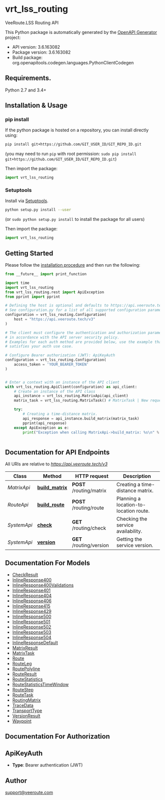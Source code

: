 # vrt_lss_routing
VeeRoute.LSS Routing API

This Python package is automatically generated by the [OpenAPI Generator](https://openapi-generator.tech) project:

- API version: 3.6.163082
- Package version: 3.6.163082
- Build package: org.openapitools.codegen.languages.PythonClientCodegen

## Requirements.

Python 2.7 and 3.4+

## Installation & Usage
### pip install

If the python package is hosted on a repository, you can install directly using:

```sh
pip install git+https://github.com/GIT_USER_ID/GIT_REPO_ID.git
```
(you may need to run `pip` with root permission: `sudo pip install git+https://github.com/GIT_USER_ID/GIT_REPO_ID.git`)

Then import the package:
```python
import vrt_lss_routing
```

### Setuptools

Install via [Setuptools](http://pypi.python.org/pypi/setuptools).

```sh
python setup.py install --user
```
(or `sudo python setup.py install` to install the package for all users)

Then import the package:
```python
import vrt_lss_routing
```

## Getting Started

Please follow the [installation procedure](#installation--usage) and then run the following:

```python
from __future__ import print_function

import time
import vrt_lss_routing
from vrt_lss_routing.rest import ApiException
from pprint import pprint

# Defining the host is optional and defaults to https://api.veeroute.tech/v3
# See configuration.py for a list of all supported configuration parameters.
configuration = vrt_lss_routing.Configuration(
    host = "https://api.veeroute.tech/v3"
)

# The client must configure the authentication and authorization parameters
# in accordance with the API server security policy.
# Examples for each auth method are provided below, use the example that
# satisfies your auth use case.

# Configure Bearer authorization (JWT): ApiKeyAuth
configuration = vrt_lss_routing.Configuration(
    access_token = 'YOUR_BEARER_TOKEN'
)


# Enter a context with an instance of the API client
with vrt_lss_routing.ApiClient(configuration) as api_client:
    # Create an instance of the API class
    api_instance = vrt_lss_routing.MatrixApi(api_client)
    matrix_task = vrt_lss_routing.MatrixTask() # MatrixTask | New request for matrix calculation.

    try:
        # Creating a time-distance matrix.
        api_response = api_instance.build_matrix(matrix_task)
        pprint(api_response)
    except ApiException as e:
        print("Exception when calling MatrixApi->build_matrix: %s\n" % e)
    
```

## Documentation for API Endpoints

All URIs are relative to *https://api.veeroute.tech/v3*

Class | Method | HTTP request | Description
------------ | ------------- | ------------- | -------------
*MatrixApi* | [**build_matrix**](docs/MatrixApi.md#build_matrix) | **POST** /routing/matrix | Creating a time-distance matrix.
*RouteApi* | [**build_route**](docs/RouteApi.md#build_route) | **POST** /routing/route | Planning a location-to-location route.
*SystemApi* | [**check**](docs/SystemApi.md#check) | **GET** /routing/check | Checking the service availability.
*SystemApi* | [**version**](docs/SystemApi.md#version) | **GET** /routing/version | Getting the service version.


## Documentation For Models

 - [CheckResult](docs/CheckResult.md)
 - [InlineResponse400](docs/InlineResponse400.md)
 - [InlineResponse400Validations](docs/InlineResponse400Validations.md)
 - [InlineResponse401](docs/InlineResponse401.md)
 - [InlineResponse404](docs/InlineResponse404.md)
 - [InlineResponse406](docs/InlineResponse406.md)
 - [InlineResponse415](docs/InlineResponse415.md)
 - [InlineResponse429](docs/InlineResponse429.md)
 - [InlineResponse500](docs/InlineResponse500.md)
 - [InlineResponse501](docs/InlineResponse501.md)
 - [InlineResponse502](docs/InlineResponse502.md)
 - [InlineResponse503](docs/InlineResponse503.md)
 - [InlineResponse504](docs/InlineResponse504.md)
 - [InlineResponseDefault](docs/InlineResponseDefault.md)
 - [MatrixResult](docs/MatrixResult.md)
 - [MatrixTask](docs/MatrixTask.md)
 - [Route](docs/Route.md)
 - [RouteLeg](docs/RouteLeg.md)
 - [RoutePolyline](docs/RoutePolyline.md)
 - [RouteResult](docs/RouteResult.md)
 - [RouteStatistics](docs/RouteStatistics.md)
 - [RouteStatisticsTimeWindow](docs/RouteStatisticsTimeWindow.md)
 - [RouteStep](docs/RouteStep.md)
 - [RouteTask](docs/RouteTask.md)
 - [RoutingMatrix](docs/RoutingMatrix.md)
 - [TraceData](docs/TraceData.md)
 - [TransportType](docs/TransportType.md)
 - [VersionResult](docs/VersionResult.md)
 - [Waypoint](docs/Waypoint.md)


## Documentation For Authorization


## ApiKeyAuth

- **Type**: Bearer authentication (JWT)


## Author

support@veeroute.com


